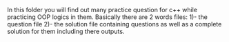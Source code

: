 In this folder you will find out many practice question for c++ while practicing OOP logics in them.
Basically there are 2 words files:
1)- the question file
2)- the solution file containing questions as well as a complete solution for them including there outputs.
